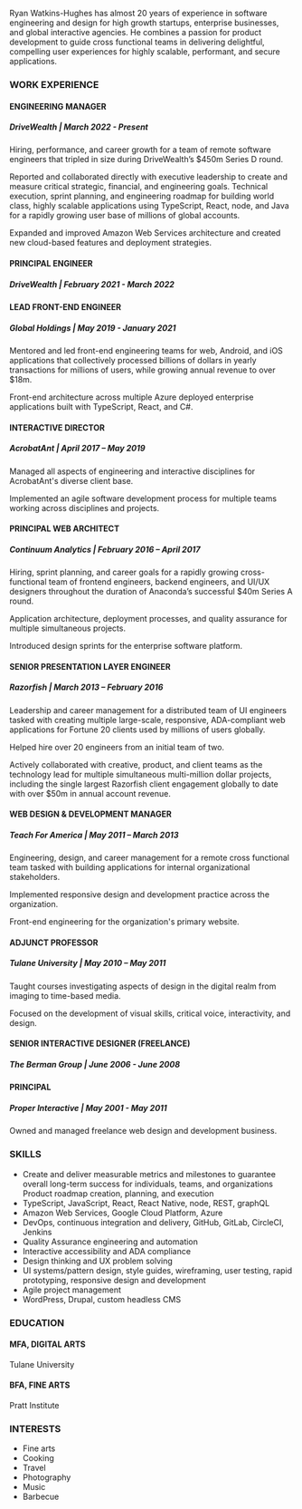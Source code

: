 Ryan Watkins-Hughes has almost 20 years of experience in software engineering and design for high growth startups, enterprise businesses, and global interactive agencies. He combines a passion for product development to guide cross functional teams in delivering delightful, compelling user experiences for highly scalable, performant, and secure applications. 

### WORK EXPERIENCE
#### ENGINEERING MANAGER
##### DriveWealth | March 2022 - Present
Hiring, performance, and career growth for a team of remote software engineers that tripled in size during DriveWealth’s $450m Series D round.

Reported and collaborated directly with executive leadership to create and measure critical strategic, financial, and engineering goals.
Technical execution, sprint planning, and engineering roadmap for building world class, highly scalable applications using TypeScript, React, node, and 
Java for a rapidly growing user base of millions of global accounts.

Expanded and improved Amazon Web Services architecture and created new cloud-based features and deployment strategies.


#### PRINCIPAL ENGINEER
##### DriveWealth | February 2021 - March 2022

#### LEAD FRONT-END ENGINEER
##### Global Holdings   |   May 2019 - January 2021
Mentored and led front-end engineering teams for web, Android, and iOS applications that collectively processed billions of dollars in yearly transactions for millions of users, while growing annual revenue to over $18m.

Front-end architecture across multiple Azure deployed enterprise applications built with TypeScript, React, and C#.

#### INTERACTIVE DIRECTOR
##### AcrobatAnt   |   April 2017 – May 2019
Managed all aspects of engineering and interactive disciplines for AcrobatAnt's diverse client base.

Implemented an agile software development process for multiple teams working across disciplines and projects.

#### PRINCIPAL WEB ARCHITECT
##### Continuum Analytics   |   February 2016 – April 2017

Hiring, sprint planning, and career goals for a rapidly growing cross-functional team of frontend engineers, backend engineers, and UI/UX designers throughout the duration of Anaconda’s successful $40m Series A round.

Application architecture, deployment processes, and quality assurance for multiple simultaneous projects.

Introduced design sprints for the enterprise software platform.

#### SENIOR PRESENTATION LAYER ENGINEER
##### Razorfish  |  March 2013 – February 2016 
Leadership and career management for a distributed team of UI engineers tasked with creating multiple large-scale, responsive, ADA-compliant web applications for Fortune 20 clients used by millions of users globally.

Helped hire over 20 engineers from an initial team of two.

Actively collaborated with creative, product, and client teams as the technology lead for multiple simultaneous multi-million dollar projects, including the single largest Razorfish client engagement globally to date with over $50m in annual account revenue.

#### WEB DESIGN & DEVELOPMENT MANAGER
##### Teach For America  |  May 2011 – March 2013 
Engineering, design, and career management for a remote cross functional team tasked with building applications for internal organizational stakeholders.

Implemented responsive design and development practice across the organization.

Front-end engineering for the organization's primary website.

#### ADJUNCT PROFESSOR
##### Tulane University  |  May 2010 – May 2011 
Taught courses investigating aspects of design in the digital realm from imaging to time-based media.

Focused on the development of visual skills, critical voice, interactivity, and design.

#### SENIOR INTERACTIVE DESIGNER (FREELANCE)
##### The Berman Group | June 2006 - June 2008

#### PRINCIPAL
##### Proper Interactive | May 2001 - May 2011

Owned and managed freelance web design and development business.

### SKILLS
- Create and deliver measurable metrics and milestones to guarantee overall long-term success for individuals, teams, and organizations
Product roadmap creation, planning, and execution
- TypeScript, JavaScript, React, React Native, node, REST, graphQL
- Amazon Web Services, Google Cloud Platform, Azure
- DevOps, continuous integration and delivery, GitHub, GitLab, CircleCI, Jenkins
- Quality Assurance engineering and automation
- Interactive accessibility and ADA compliance
- Design thinking and UX problem solving
- UI systems/pattern design, style guides, wireframing, user testing, rapid prototyping, responsive design and development
- Agile project management
- WordPress, Drupal, custom headless CMS


### EDUCATION
#### MFA, DIGITAL ARTS
Tulane University

#### BFA, FINE ARTS
Pratt Institute

### INTERESTS
- Fine arts
- Cooking
- Travel
- Photography
- Music
- Barbecue


